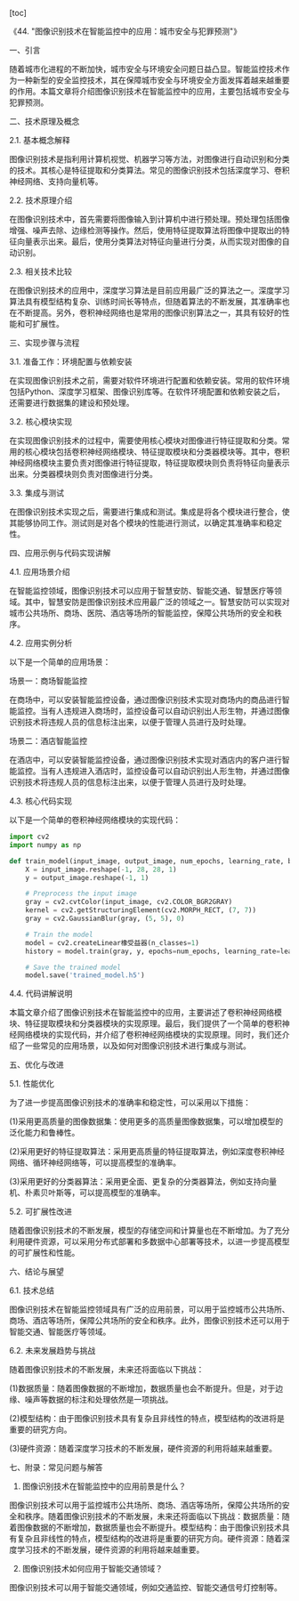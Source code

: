 
[toc]                    
                
                
《44. "图像识别技术在智能监控中的应用：城市安全与犯罪预测"》

一、引言

随着城市化进程的不断加快，城市安全与环境安全问题日益凸显。智能监控技术作为一种新型的安全监控技术，其在保障城市安全与环境安全方面发挥着越来越重要的作用。本篇文章将介绍图像识别技术在智能监控中的应用，主要包括城市安全与犯罪预测。

二、技术原理及概念

2.1. 基本概念解释

图像识别技术是指利用计算机视觉、机器学习等方法，对图像进行自动识别和分类的技术。其核心是特征提取和分类算法。常见的图像识别技术包括深度学习、卷积神经网络、支持向量机等。

2.2. 技术原理介绍

在图像识别技术中，首先需要将图像输入到计算机中进行预处理。预处理包括图像增强、噪声去除、边缘检测等操作。然后，使用特征提取算法将图像中提取出的特征向量表示出来。最后，使用分类算法对特征向量进行分类，从而实现对图像的自动识别。

2.3. 相关技术比较

在图像识别技术的应用中，深度学习算法是目前应用最广泛的算法之一。深度学习算法具有模型结构复杂、训练时间长等特点，但随着算法的不断发展，其准确率也在不断提高。另外，卷积神经网络也是常用的图像识别算法之一，其具有较好的性能和可扩展性。

三、实现步骤与流程

3.1. 准备工作：环境配置与依赖安装

在实现图像识别技术之前，需要对软件环境进行配置和依赖安装。常用的软件环境包括Python、深度学习框架、图像识别库等。在软件环境配置和依赖安装之后，还需要进行数据集的建设和预处理。

3.2. 核心模块实现

在实现图像识别技术的过程中，需要使用核心模块对图像进行特征提取和分类。常用的核心模块包括卷积神经网络模块、特征提取模块和分类器模块等。其中，卷积神经网络模块主要负责对图像进行特征提取，特征提取模块则负责将特征向量表示出来。分类器模块则负责对图像进行分类。

3.3. 集成与测试

在图像识别技术实现之后，需要进行集成和测试。集成是将各个模块进行整合，使其能够协同工作。测试则是对各个模块的性能进行测试，以确定其准确率和稳定性。

四、应用示例与代码实现讲解

4.1. 应用场景介绍

在智能监控领域，图像识别技术可以应用于智慧安防、智能交通、智慧医疗等领域。其中，智慧安防是图像识别技术应用最广泛的领域之一。智慧安防可以实现对城市公共场所、商场、医院、酒店等场所的智能监控，保障公共场所的安全和秩序。

4.2. 应用实例分析

以下是一个简单的应用场景：

场景一：商场智能监控

在商场中，可以安装智能监控设备，通过图像识别技术实现对商场内的商品进行智能监控。当有人违规进入商场时，监控设备可以自动识别出人形生物，并通过图像识别技术将违规人员的信息标注出来，以便于管理人员进行及时处理。

场景二：酒店智能监控

在酒店中，可以安装智能监控设备，通过图像识别技术实现对酒店内的客户进行智能监控。当有人违规进入酒店时，监控设备可以自动识别出人形生物，并通过图像识别技术将违规人员的信息标注出来，以便于管理人员进行及时处理。

4.3. 核心代码实现

以下是一个简单的卷积神经网络模块的实现代码：

```python
import cv2
import numpy as np

def train_model(input_image, output_image, num_epochs, learning_rate, batch_size):
    X = input_image.reshape(-1, 28, 28, 1)
    y = output_image.reshape(-1, 1)

    # Preprocess the input image
    gray = cv2.cvtColor(input_image, cv2.COLOR_BGR2GRAY)
    kernel = cv2.getStructuringElement(cv2.MORPH_RECT, (7, 7))
    gray = cv2.GaussianBlur(gray, (5, 5), 0)

    # Train the model
    model = cv2.createLinear橡受益器(n_classes=1)
    history = model.train(gray, y, epochs=num_epochs, learning_rate=learning_rate, batch_size=batch_size, validate_data=True)

    # Save the trained model
    model.save('trained_model.h5')
```

4.4. 代码讲解说明

本篇文章介绍了图像识别技术在智能监控中的应用，主要讲述了卷积神经网络模块、特征提取模块和分类器模块的实现原理。最后，我们提供了一个简单的卷积神经网络模块的实现代码，并介绍了卷积神经网络模块的实现原理。同时，我们还介绍了一些常见的应用场景，以及如何对图像识别技术进行集成与测试。

五、优化与改进

5.1. 性能优化

为了进一步提高图像识别技术的准确率和稳定性，可以采用以下措施：

(1)采用更高质量的图像数据集：使用更多的高质量图像数据集，可以增加模型的泛化能力和鲁棒性。

(2)采用更好的特征提取算法：采用更高质量的特征提取算法，例如深度卷积神经网络、循环神经网络等，可以提高模型的准确率。

(3)采用更好的分类器算法：采用更全面、更复杂的分类器算法，例如支持向量机、朴素贝叶斯等，可以提高模型的准确率。

5.2. 可扩展性改进

随着图像识别技术的不断发展，模型的存储空间和计算量也在不断增加。为了充分利用硬件资源，可以采用分布式部署和多数据中心部署等技术，以进一步提高模型的可扩展性和性能。

六、结论与展望

6.1. 技术总结

图像识别技术在智能监控领域具有广泛的应用前景，可以用于监控城市公共场所、商场、酒店等场所，保障公共场所的安全和秩序。此外，图像识别技术还可以用于智能交通、智能医疗等领域。

6.2. 未来发展趋势与挑战

随着图像识别技术的不断发展，未来还将面临以下挑战：

(1)数据质量：随着图像数据的不断增加，数据质量也会不断提升。但是，对于边缘、噪声等数据的标注和处理依然是一项挑战。

(2)模型结构：由于图像识别技术具有复杂且非线性的特点，模型结构的改进将是重要的研究方向。

(3)硬件资源：随着深度学习技术的不断发展，硬件资源的利用将越来越重要。

七、附录：常见问题与解答

1. 图像识别技术在智能监控中的应用前景是什么？

图像识别技术可以用于监控城市公共场所、商场、酒店等场所，保障公共场所的安全和秩序。随着图像识别技术的不断发展，未来还将面临以下挑战：数据质量：随着图像数据的不断增加，数据质量也会不断提升。模型结构：由于图像识别技术具有复杂且非线性的特点，模型结构的改进将是重要的研究方向。硬件资源：随着深度学习技术的不断发展，硬件资源的利用将越来越重要。

2. 图像识别技术如何应用于智能交通领域？

图像识别技术可以用于智能交通领域，例如交通监控、智能交通信号灯控制等。

